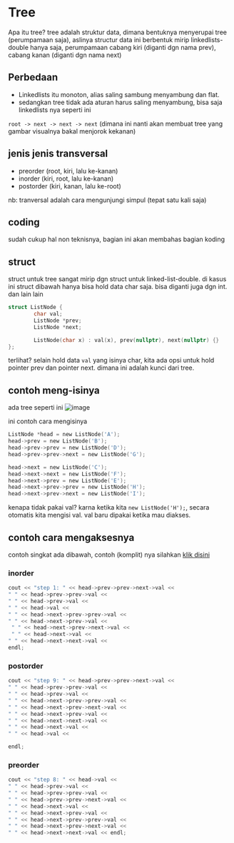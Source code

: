 # Tree

Apa itu tree? tree adalah struktur data, dimana bentuknya menyerupai tree (perumpamaan saja), aslinya structur data ini berbentuk mirip linkedlists-double hanya saja, perumpamaan cabang kiri (diganti dgn nama prev), cabang kanan (diganti dgn nama next)

## Perbedaan
- Linkedlists itu monoton, alias saling sambung menyambung dan flat. 
- sedangkan tree tidak ada aturan harus saling menyambung, bisa saja linkedlists nya seperti ini 

`root -> next -> next -> next` (dimana ini nanti akan membuat tree yang gambar visualnya bakal menjorok kekanan)

## jenis jenis transversal
- preorder (root, kiri, lalu ke-kanan)
- inorder (kiri, root, lalu ke-kanan)
- postorder (kiri, kanan, lalu ke-root)

nb: tranversal adalah cara mengunjungi simpul (tepat satu kali saja)

## coding
sudah cukup hal non teknisnya, bagian ini akan membahas bagian koding

## struct
struct untuk tree sangat mirip dgn struct untuk linked-list-double. di kasus ini struct dibawah hanya bisa hold data char saja. bisa diganti juga dgn int. dan lain lain

```c
struct ListNode {
        char val;
        ListNode *prev;
        ListNode *next;

        ListNode(char x) : val(x), prev(nullptr), next(nullptr) {}
};
```

terlihat? selain hold data `val` yang isinya char, kita ada opsi untuk hold pointer prev dan pointer next. dimana ini adalah kunci dari tree.

## contoh meng-isinya

ada tree seperti ini
![image](/assets/44cc7ec324a3454a5419ed656412246ae1548b060c631f05fac4829d3a41d4966443696f0942c5ec088680984a7e60565ebbd45e01d0298a1b7bc6b3.png)

ini contoh cara mengisinya
```c
ListNode *head = new ListNode('A');
head->prev = new ListNode('B');
head->prev->prev = new ListNode('D');
head->prev->prev->next = new ListNode('G');

head->next = new ListNode('C');
head->next->next = new ListNode('F');
head->next->prev = new ListNode('E');
head->next->prev->prev = new ListNode('H');
head->next->prev->next = new ListNode('I');
```

kenapa tidak pakai val? karna ketika kita `new ListNode('H');`, secara otomatis kita mengisi val. val baru dipakai ketika mau diakses. 

## contoh cara mengaksesnya
contoh singkat ada dibawah, contoh (komplit) nya silahkan [klik disini](https://drive.google.com/drive/folders/1lfvxDxCctEnp2Yg8H0ws7NgH1yMxDEZT?usp=sharing)

### inorder
```c
cout << "step 1: " << head->prev->prev->next->val <<
" " << head->prev->prev->val <<
" " << head->prev->val <<
" " << head->val <<
" " << head->next->prev->prev->val <<
" " << head->next->prev->val <<
 " " << head->next->prev->next->val <<
 " " << head->next->val <<
" " << head->next->next->val <<
endl;
```
### postorder
```c
cout << "step 9: " << head->prev->prev->next->val << 
" " << head->prev->prev->val << 
" " << head->prev->val << 
" " << head->next->prev->prev->val << 
" " << head->next->prev->next->val << 
" " << head->next->prev->val << 
" " << head->next->next->val <<
" " << head->next->val <<
" " << head->val <<

endl;
```

### preorder
```c
cout << "step 8: " << head->val << 
" " << head->prev->val << 
" " << head->prev->prev->val <<
" " << head->prev->prev->next->val << 
" " << head->next->val << 
" " << head->next->prev->val <<
" " << head->next->prev->prev->val <<
" " << head->next->prev->next->val <<
" " << head->next->next->val << endl;

```